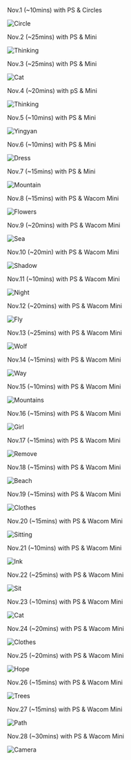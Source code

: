 Nov.1 (~10mins) with PS & Circles

![Circle](1.jpg)

Nov.2 (~25mins) with PS & Mini

![Thinking](2.jpg)

Nov.3 (~25mins) with PS & Mini

![Cat](3.jpg)

Nov.4 (~20mins) with pS & Mini

![Thinking](4.jpg)

Nov.5 (~10mins) with PS & Mini

![Yingyan](5.jpg)

Nov.6 (~10mins) with PS & Mini

![Dress](6.jpg)

Nov.7 (~15mins) with PS & Mini

![Mountain](7.jpg)

Nov.8 (~15mins) with PS & Wacom Mini

![Flowers](8.jpg)

Nov.9 (~20mins) with PS & Wacom Mini

![Sea](9.jpg)

Nov.10 (~20min) with PS & Wacom Mini

![Shadow](10.jpg)

Nov.11 (~10mins) with PS & Wacom Mini

![Night](11.jpg)

Nov.12 (~20mins) with PS & Wacom Mini

![Fly](12.jpg)

Nov.13 (~25mins) with PS & Wacom Mini

![Wolf](13.jpg)

Nov.14 (~15mins) with PS & Wacom Mini

![Way](14.jpg)

Nov.15 (~10mins) with PS & Wacom Mini

![Mountains](15.jpg)

Nov.16 (~15mins) with PS & Wacom Mini

![Girl](16.jpg)

Nov.17 (~15mins) with PS & Wacom Mini

![Remove](17.jpg)

Nov.18 (~15mins) with PS & Wacom Mini

![Beach](18.jpg)

Nov.19 (~15mins) with PS & Wacom Mini

![Clothes](19.jpg)

Nov.20 (~15mins) with PS & Wacom Mini

![Sitting](20.jpg)

Nov.21 (~10mins) with PS & Wacom Mini

![Ink](21.jpg)

Nov.22 (~25mins) with PS & Wacom Mini

![Sit](22.jpg)

Nov.23 (~10mins) with PS & Wacom Mini

![Cat](23.jpg)

Nov.24 (~20mins) with PS & Wacom Mini

![Clothes](24.jpg)

Nov.25 (~20mins) with PS & Wacom Mini

![Hope](25.jpg)

Nov.26 (~15mins) with PS & Wacom Mini

![Trees](26.jpg)

Nov.27 (~15mins) with PS & Wacom Mini

![Path](27.jpg)

Nov.28 (~30mins) with PS & Wacom Mini

![Camera](28.jpg)

